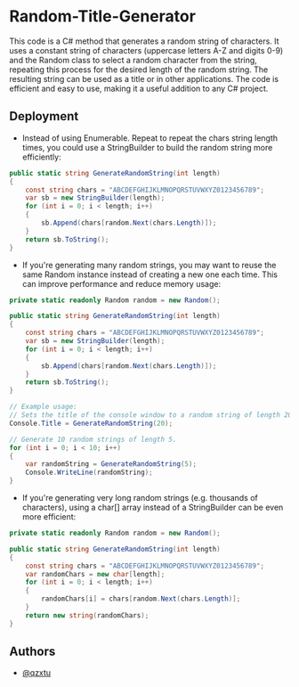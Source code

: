
# Random-Title-Generator

This code is a C# method that generates a random string of characters. It uses a constant string of characters (uppercase letters A-Z and digits 0-9) and the Random class to select a random character from the string, repeating this process for the desired length of the random string. The resulting string can be used as a title or in other applications. The code is efficient and easy to use, making it a useful addition to any C# project.

## Deployment
- Instead of using Enumerable. Repeat to repeat the chars string length times, you could use a StringBuilder to build the random string more efficiently:
```c#
public static string GenerateRandomString(int length)
{
    const string chars = "ABCDEFGHIJKLMNOPQRSTUVWXYZ0123456789";
    var sb = new StringBuilder(length);
    for (int i = 0; i < length; i++)
    {
        sb.Append(chars[random.Next(chars.Length)]);
    }
    return sb.ToString();
}

```
- If you're generating many random strings, you may want to reuse the same Random instance instead of creating a new one each time. This can improve performance and reduce memory usage:
```c#
private static readonly Random random = new Random();

public static string GenerateRandomString(int length)
{
    const string chars = "ABCDEFGHIJKLMNOPQRSTUVWXYZ0123456789";
    var sb = new StringBuilder(length);
    for (int i = 0; i < length; i++)
    {
        sb.Append(chars[random.Next(chars.Length)]);
    }
    return sb.ToString();
}

// Example usage:
// Sets the title of the console window to a random string of length 20.
Console.Title = GenerateRandomString(20);

// Generate 10 random strings of length 5.
for (int i = 0; i < 10; i++)
{
    var randomString = GenerateRandomString(5);
    Console.WriteLine(randomString);
}

```

- If you're generating very long random strings (e.g. thousands of characters), using a char[] array instead of a StringBuilder can be even more efficient:
```c#
private static readonly Random random = new Random();

public static string GenerateRandomString(int length)
{
    const string chars = "ABCDEFGHIJKLMNOPQRSTUVWXYZ0123456789";
    var randomChars = new char[length];
    for (int i = 0; i < length; i++)
    {
        randomChars[i] = chars[random.Next(chars.Length)];
    }
    return new string(randomChars);
}

```


## Authors

- [@qzxtu](https://www.github.com/qzxtu)
